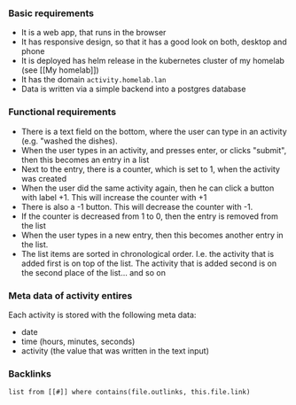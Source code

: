 ### Basic requirements
- It is a web app, that runs in the browser
- It has responsive design, so that it has a good look on both, desktop and phone
- It is deployed has helm release in the kubernetes cluster of my homelab (see [[My homelab]])
- It has the domain `activity.homelab.lan`
- Data is written via a simple backend into a postgres database

### Functional requirements
- There is a text field on the bottom, where the user can type in an activity (e.g. "washed the dishes).
- When the user types in an activity, and presses enter, or clicks "submit", then this becomes an entry in a list
- Next to the entry, there is a counter, which is set to 1, when the activity was created
- When the user did the same activity again, then he can click a button with label +1. This will increase the counter with +1
- There is also a -1 button. This will decrease the counter with -1. 
- If the counter is decreased from 1 to 0, then the entry is removed from the list
- When the user types in a new entry, then this becomes another entry in the list.
- The list items are sorted in chronological order. I.e. the activity that is added first is on top of the list. The activity that is added second is on the second place of the list... and so on

### Meta data of activity entires
Each activity is stored with the following meta data:
- date 
- time (hours, minutes, seconds)
- activity (the value that was written in the text input)

### Backlinks
```dataview 
list from [[#]] where contains(file.outlinks, this.file.link)
```

